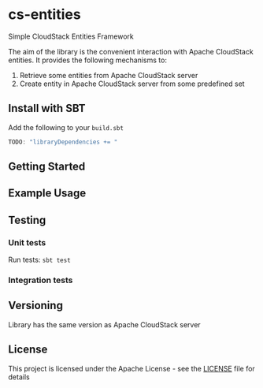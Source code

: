 # cs-entities
Simple CloudStack Entities Framework

The aim of the library is the convenient interaction with Apache CloudStack entities. It provides the following mechanisms to:
1. Retrieve some entities from Apache CloudStack server
2. Create entity in Apache CloudStack server from some predefined set

## Install with SBT

Add the following to your `build.sbt`
```scala
TODO: "libraryDependencies += "
```
## Getting Started      

## Example Usage

## Testing

### Unit tests

Run tests: `sbt test`

### Integration tests

## Versioning

Library has the same version as Apache CloudStack server

## License

This project is licensed under the Apache License - see the [LICENSE](LICENSE) file for details
  